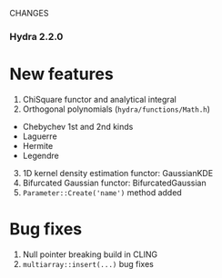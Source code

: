 CHANGES


### Hydra 2.2.0

# New features

1. ChiSquare functor and analytical integral
2. Orthogonal polynomials (`hydra/functions/Math.h`)
  
  * Chebychev 1st and 2nd kinds 
  * Laguerre
  * Hermite
  * Legendre

3. 1D kernel density estimation functor: GaussianKDE 
4. Bifurcated Gaussian functor:  BifurcatedGaussian
5. `Parameter::Create('name')` method added 

# Bug fixes

1. Null pointer breaking build in CLING
2. `multiarray::insert(...)` bug fixes
